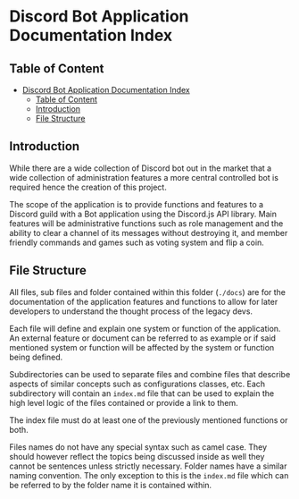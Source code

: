 # Discord Bot Application Documentation Index

## Table of Content

<!-- TOC -->
* [Discord Bot Application Documentation Index](#discord-bot-application-documentation-index)
  * [Table of Content](#table-of-content)
  * [Introduction](#introduction)
  * [File Structure](#file-structure)
<!-- TOC -->

## Introduction

While there are a wide collection of Discord bot out in the market that a wide collection of administration features a
more central controlled bot is required hence the creation of this project.

The scope of the application is to provide functions and features to a Discord guild with a Bot application using the
Discord.js API library. Main features will be administrative functions such as role management and the ability to clear
a channel of its messages without destroying it, and member friendly commands and games such as voting system and flip a
coin.

## File Structure

All files, sub files and folder contained within this folder (`./docs`) are for the documentation of the application
features and functions to allow for later developers to understand the thought process of the legacy devs.

Each file will define and explain one system or function of the application. An external feature or document can be
referred to as example or if said mentioned system or function will be affected by the system or function being defined.

Subdirectories can be used to separate files and combine files that describe aspects of similar concepts such as
configurations classes, etc. Each subdirectory will contain an `index.md` file that can be used to explain the high
level logic of the files contained or provide a link to them.

The index file must do at least one of the previously mentioned functions or both.

Files names do not have any special syntax such as camel case. They should however reflect the topics being discussed
inside as well they cannot be sentences unless strictly necessary. Folder names have a similar naming convention. The
only exception to this is the `index.md` file which
can be referred to by the folder name it is contained
within.

